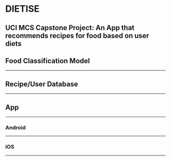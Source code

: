 # DIETISE

UCI MCS Capstone Project: An App that recommends recipes for food based on user diets
---

## Food Classification Model
---

## Recipe/User Database
---

## App
---

### Android
---


### iOS
---
